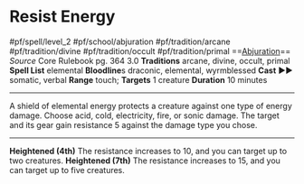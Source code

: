 # Resist Energy
#pf/spell/level_2 #pf/school/abjuration #pf/tradition/arcane #pf/tradition/divine #pf/tradition/occult #pf/tradition/primal
==[Abjuration](../../../Traits/Abjuration.md)==
*Source* Core Rulebook pg. 364 3.0
**Traditions** arcane, divine, occult, primal
**Spell List** elemental
**Bloodline**s draconic, elemental, wyrmblessed
**Cast** ►► somatic, verbal
**Range** touch; **Targets** 1 creature
**Duration** 10 minutes

---
A shield of elemental energy protects a creature against one type of energy damage. Choose acid, cold, electricity, fire, or sonic damage. The target and its gear gain resistance 5 against the damage type you chose.

<hr>

**Heightened (4th)** The resistance increases to 10, and you can target up to two creatures.
**Heightened (7th)** The resistance increases to 15, and you can target up to five creatures.